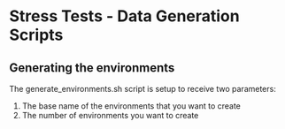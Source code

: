 # Stress Tests - Data Generation Scripts

## Generating the environments

The generate_environments.sh script is setup to receive two parameters:

1. The base name of the environments that you want to create
2. The number of environments you want to create